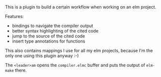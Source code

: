 This is a plugin to build a certain workflow when working on an elm project. 

Features:
- bindings to navigate the compiler output
- better syntax highlighting of the cited code
- jump to the source of the cited code
- insert type annotations for functions

This also contains mappings I use for all my elm projects, because I'm the only
one using this plugin anyway :-)

The `<leader>am` opens the `compiler.elmc` buffer and puts the output of `elm-make` there.
